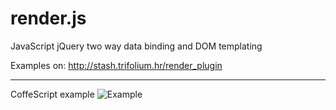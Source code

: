 render.js
======

JavaScript jQuery two way data binding and DOM templating

Examples on:
http://stash.trifolium.hr/render_plugin

---

CoffeScript example
![Example](http://i.imgur.com/g1ASSyV.png)
